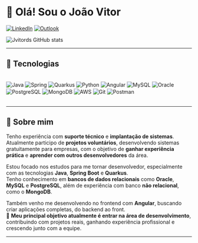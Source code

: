 # 👋 Olá! Sou o João Vitor

[![LinkedIn](https://img.shields.io/badge/LinkedIn-0A66C2.svg?style=for-the-badge&logo=linkedin&logoColor=white)](https://www.linkedin.com/in/joão-vitor-santos-)
[![Outlook](https://img.shields.io/badge/Outlook-0078D4.svg?style=for-the-badge&logo=microsoft-outlook&logoColor=white)](mailto:jvduarte.santos@hotmail.com)

![Jvitords GitHub stats](https://github-readme-stats.vercel.app/api?username=jvitords&show_icons=true&theme=dracula)

---

## 🚀 Tecnologias

<div style="display: inline_block"><br/>
  <img align="center" alt="Java" src="https://img.shields.io/badge/java-%23ED8B00.svg?style=for-the-badge&logo=openjdk&logoColor=white"/>
  <img align="center" alt="Spring" src="https://img.shields.io/badge/Spring-6DB33F.svg?style=for-the-badge&logo=Spring&logoColor=white"/>
  <img align="center" alt="Quarkus" src="https://img.shields.io/badge/Quarkus-4695EB.svg?style=for-the-badge&logo=quarkus&logoColor=white"/>
  <img align="center" alt="Python" src="https://img.shields.io/badge/Python-3776AB.svg?style=for-the-badge&logo=Python&logoColor=white"/>
  <img align="center" alt="Angular" src="https://img.shields.io/badge/Angular-DD0031?style=for-the-badge&logo=angular&logoColor=white"/>
  <img align="center" alt="MySQL" src="https://img.shields.io/badge/MySQL-4479A1.svg?style=for-the-badge&logo=MySQL&logoColor=white"/>
  <img align="center" alt="Oracle" src="https://img.shields.io/badge/Oracle-F80000.svg?style=for-the-badge&logo=oracle&logoColor=white"/>
  <img align="center" alt="PostgreSQL" src="https://img.shields.io/badge/PostgreSQL-4169E1.svg?style=for-the-badge&logo=PostgreSQL&logoColor=white"/>
  <img align="center" alt="MongoDB" src="https://img.shields.io/badge/MongoDB-47A248.svg?style=for-the-badge&logo=MongoDB&logoColor=white"/>
  <img align="center" alt="AWS" src="https://img.shields.io/badge/AWS-000.svg?style=for-the-badge&logo=amazon-aws&logoColor=white"/>
  <img align="center" alt="Git" src="https://img.shields.io/badge/GIT-E44C30?style=for-the-badge&logo=git&logoColor=white"/>
  <img align="center" alt="Postman" src="https://img.shields.io/badge/Postman-FF6C37.svg?style=for-the-badge&logo=Postman&logoColor=white"/>
</div><br/>

---

## 🧠 Sobre mim

Tenho experiência com **suporte técnico** e **implantação de sistemas**.  
Atualmente participo de **projetos voluntários**, desenvolvendo sistemas gratuitamente para empresas, com o objetivo de **ganhar experiência prática** e **aprender com outros desenvolvedores** da área.

Estou focado nos estudos para me tornar desenvolvedor, especialmente com as tecnologias **Java**, **Spring Boot** e **Quarkus**.  
Tenho conhecimento em **bancos de dados relacionais** como **Oracle**, **MySQL** e **PostgreSQL**, além de experiência com banco **não relacional**, como o **MongoDB**.

Também venho me desenvolvendo no frontend com **Angular**, buscando criar aplicações completas, do backend ao front.  
🎯 **Meu principal objetivo atualmente é entrar na área de desenvolvimento**, contribuindo com projetos reais, ganhando experiência profissional e crescendo junto com a equipe.

---
